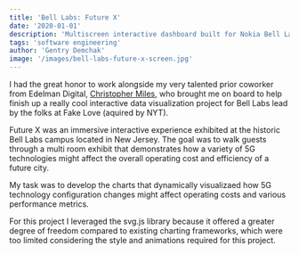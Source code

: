 ```yaml
---
title: 'Bell Labs: Future X'
date: '2020-01-01'
description: 'Multiscreen interactive dashboard built for Nokia Bell Labs'
tags: 'software engineering'
author: 'Gentry Demchak'
image: '/images/bell-labs-future-x-screen.jpg'
---
```


I had the great honor to work alongside my very talented prior coworker from Edelman Digital, [Christopher Miles](https://christophermil.es/about), who brought me on board to help finish up a really cool interactive data visualization project for Bell Labs lead by the folks at Fake Love (aquired by NYT). 

Future X was an immersive interactive experience exhibited at the historic Bell Labs campus located in New Jersey. The goal was to walk guests through a multi room exhibit that demonstrates how a variety of 5G technologies might affect the overall operating cost and efficiency of a future city. 

My task was to develop the charts that dynamically visualizaed how 5G technology configuration changes might affect operating costs and various performance metrics.

For this project I leveraged the svg.js library because it offered a greater degree of freedom compared to existing charting frameworks, which were too limited considering the style and animations required for this project.



